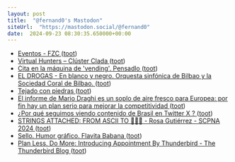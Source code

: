 ```yaml
---
layout: post
title:  "@fernand0's Mastodon"
siteUrl:  "https://mastodon.social/@fernand0"
date:  2024-09-23 08:30:35.650000+00:00
---
```

*  [Eventos - FZC ](https://fundacionzcc.org/linea/evento_afectividad_fluvial) ([toot](https://mastodon.social/@fernand0/113185930323406993))
*  [Virtual Hunters – Clúster Clada ](https://clusterclada.es/virtualhunters) ([toot](https://mastodon.social/@fernand0/113185765567665960))
*  [Cita en la máquina de &#39;vending&#39;. Pensadlo ](https://mastodon.social/@fernand0/113185751997133361) ([toot](https://mastodon.social/@fernand0/113185751997133361))
*  [EL DROGAS -  En blanco y negro. Orquesta sinfónica de Bilbao y la Sociedad Coral de Bilbao. ](https://www.youtube.com/watch?v=IHRQruKw1_U&amp%3Bfeature=youtu.b) ([toot](https://mastodon.social/@fernand0/113184992044356350))
*  [Tejado con piedras  ](https://www.flickr.com/photos/fernand0/53992811002/) ([toot](https://mastodon.social/@fernand0/113184330971494830))
*  [El informe de Mario Draghi es un soplo de aire fresco para Europea: por fin hay un plan serio para mejorar la competitividad ](https://www.xataka.com/empresas-y-economia/informe-mario-draghi-soplo-aire-fresco-para-europea-fin-hay-plan-serio-para-mejorar-competitivida) ([toot](https://mastodon.social/@fernand0/113184281743965577))
*  [¿Por qué seguimos viendo contenido de Brasil en Twitter X ? ](https://wwwhatsnew.com/2024/09/03/por-que-seguimos-viendo-contenido-de-brasil-en-twitter-x) ([toot](https://mastodon.social/@fernand0/113182389154664924))
*  [STRINGS ATTACHED: FROM ASCII TO 🙊🙈🙉 - Rosa Gutiérrez - SCPNA 2024 ](https://www.youtube.com/watch?v=UVq-3q-Sqis&amp%3Bfeature=youtu.b) ([toot](https://mastodon.social/@fernand0/113182164615860584))
*  [Sello. Humor gráfico. Flavita Babana ](https://avecesunafoto.wordpress.com/2024/09/22/sello-humor-grafico-flavita-babana) ([toot](https://mastodon.social/@fernand0/113181893076922988))
*  [Plan Less, Do More: Introducing Appointment By Thunderbird - The Thunderbird Blog ](https://blog.thunderbird.net/2024/08/plan-less-do-more-introducing-appointment-by-thunderbird) ([toot](https://mastodon.social/@fernand0/113181812873045199))
